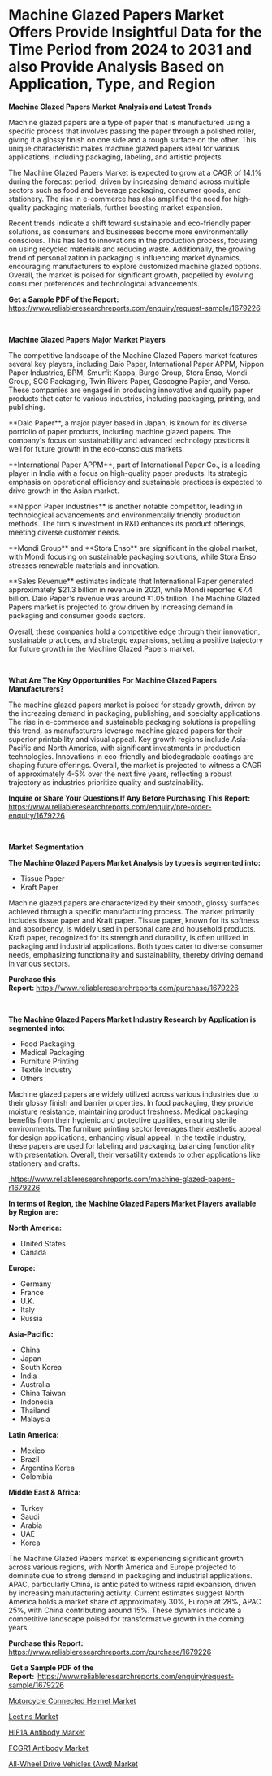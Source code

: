 <p><h1>Machine Glazed Papers Market Offers Provide Insightful Data for the Time Period from 2024 to 2031 and also Provide Analysis Based on Application, Type, and Region</h1></p><p><strong>Machine Glazed Papers Market Analysis and Latest Trends</strong></p>
<p><p>Machine glazed papers are a type of paper that is manufactured using a specific process that involves passing the paper through a polished roller, giving it a glossy finish on one side and a rough surface on the other. This unique characteristic makes machine glazed papers ideal for various applications, including packaging, labeling, and artistic projects. </p><p>The Machine Glazed Papers Market is expected to grow at a CAGR of 14.1% during the forecast period, driven by increasing demand across multiple sectors such as food and beverage packaging, consumer goods, and stationery. The rise in e-commerce has also amplified the need for high-quality packaging materials, further boosting market expansion. </p><p>Recent trends indicate a shift toward sustainable and eco-friendly paper solutions, as consumers and businesses become more environmentally conscious. This has led to innovations in the production process, focusing on using recycled materials and reducing waste. Additionally, the growing trend of personalization in packaging is influencing market dynamics, encouraging manufacturers to explore customized machine glazed options. Overall, the market is poised for significant growth, propelled by evolving consumer preferences and technological advancements.</p></p>
<p><strong>Get a Sample PDF of the Report:&nbsp;</strong> <a href="https://www.reliableresearchreports.com/enquiry/request-sample/1679226?utm_campaign=11&utm_medium=2&utm_source=Github&utm_content=ia&utm_term=03102024&utm_id=machine-glazed-papers">https://www.reliableresearchreports.com/enquiry/request-sample/1679226</a></p>
<p>&nbsp;</p>
<p><strong>Machine Glazed Papers Major Market Players</strong></p>
<p><p>The competitive landscape of the Machine Glazed Papers market features several key players, including Daio Paper, International Paper APPM, Nippon Paper Industries, BPM, Smurfit Kappa, Burgo Group, Stora Enso, Mondi Group, SCG Packaging, Twin Rivers Paper, Gascogne Papier, and Verso. These companies are engaged in producing innovative and quality paper products that cater to various industries, including packaging, printing, and publishing.</p><p>**Daio Paper**, a major player based in Japan, is known for its diverse portfolio of paper products, including machine glazed papers. The company's focus on sustainability and advanced technology positions it well for future growth in the eco-conscious markets.</p><p>**International Paper APPM**, part of International Paper Co., is a leading player in India with a focus on high-quality paper products. Its strategic emphasis on operational efficiency and sustainable practices is expected to drive growth in the Asian market.</p><p>**Nippon Paper Industries** is another notable competitor, leading in technological advancements and environmentally friendly production methods. The firm's investment in R&D enhances its product offerings, meeting diverse customer needs.</p><p>**Mondi Group** and **Stora Enso** are significant in the global market, with Mondi focusing on sustainable packaging solutions, while Stora Enso stresses renewable materials and innovation. </p><p>**Sales Revenue** estimates indicate that International Paper generated approximately $21.3 billion in revenue in 2021, while Mondi reported €7.4 billion. Daio Paper's revenue was around ¥1.05 trillion. The Machine Glazed Papers market is projected to grow driven by increasing demand in packaging and consumer goods sectors. </p><p>Overall, these companies hold a competitive edge through their innovation, sustainable practices, and strategic expansions, setting a positive trajectory for future growth in the Machine Glazed Papers market.</p></p>
<p>&nbsp;</p>
<p><strong>What Are The Key Opportunities For Machine Glazed Papers Manufacturers?</strong></p>
<p><p>The machine glazed papers market is poised for steady growth, driven by the increasing demand in packaging, publishing, and specialty applications. The rise in e-commerce and sustainable packaging solutions is propelling this trend, as manufacturers leverage machine glazed papers for their superior printability and visual appeal. Key growth regions include Asia-Pacific and North America, with significant investments in production technologies. Innovations in eco-friendly and biodegradable coatings are shaping future offerings. Overall, the market is projected to witness a CAGR of approximately 4-5% over the next five years, reflecting a robust trajectory as industries prioritize quality and sustainability.</p></p>
<p><strong>Inquire or Share Your Questions If Any Before Purchasing This Report:</strong> <a href="https://www.reliableresearchreports.com/enquiry/pre-order-enquiry/1679226?utm_campaign=11&utm_medium=2&utm_source=Github&utm_content=ia&utm_term=03102024&utm_id=machine-glazed-papers">https://www.reliableresearchreports.com/enquiry/pre-order-enquiry/1679226</a></p>
<p>&nbsp;</p>
<p><strong>Market Segmentation</strong></p>
<p><strong>The Machine Glazed Papers Market Analysis by types is segmented into:</strong></p>
<p><ul><li>Tissue Paper</li><li>Kraft Paper</li></ul></p>
<p><p>Machine glazed papers are characterized by their smooth, glossy surfaces achieved through a specific manufacturing process. The market primarily includes tissue paper and Kraft paper. Tissue paper, known for its softness and absorbency, is widely used in personal care and household products. Kraft paper, recognized for its strength and durability, is often utilized in packaging and industrial applications. Both types cater to diverse consumer needs, emphasizing functionality and sustainability, thereby driving demand in various sectors.</p></p>
<p><strong>Purchase this Report:&nbsp;</strong><a href="https://www.reliableresearchreports.com/purchase/1679226?utm_campaign=11&utm_medium=2&utm_source=Github&utm_content=ia&utm_term=03102024&utm_id=machine-glazed-papers">https://www.reliableresearchreports.com/purchase/1679226</a></p>
<p>&nbsp;</p>
<p><strong>The Machine Glazed Papers Market Industry Research by Application is segmented into:</strong></p>
<p><ul><li>Food Packaging</li><li>Medical Packaging</li><li>Furniture Printing</li><li>Textile Industry</li><li>Others</li></ul></p>
<p><p>Machine glazed papers are widely utilized across various industries due to their glossy finish and barrier properties. In food packaging, they provide moisture resistance, maintaining product freshness. Medical packaging benefits from their hygienic and protective qualities, ensuring sterile environments. The furniture printing sector leverages their aesthetic appeal for design applications, enhancing visual appeal. In the textile industry, these papers are used for labeling and packaging, balancing functionality with presentation. Overall, their versatility extends to other applications like stationery and crafts.</p></p>
<p><a href="https://www.reliableresearchreports.com/machine-glazed-papers-r1679226?utm_campaign=11&utm_medium=2&utm_source=Github&utm_content=ia&utm_term=03102024&utm_id=machine-glazed-papers">&nbsp;https://www.reliableresearchreports.com/machine-glazed-papers-r1679226</a></p>
<p><strong>In terms of Region, the Machine Glazed Papers Market Players available by Region are:</strong></p>
<p>
    <p> <strong> North America: </strong>
        <ul>
            <li>United States</li>
            <li>Canada</li>
        </ul>
        </p> 
    <p> <strong> Europe: </strong>
        <ul>
            <li>Germany</li>
            <li>France</li>
            <li>U.K.</li>
            <li>Italy</li>
            <li>Russia</li>
        </ul>
        </p> 
    <p> <strong> Asia-Pacific: </strong>
        <ul>
            <li>China</li>
            <li>Japan</li>
            <li>South Korea</li>
            <li>India</li>
            <li>Australia</li>
            <li>China Taiwan</li>
            <li>Indonesia</li>
            <li>Thailand</li>
            <li>Malaysia</li>
        </ul>
        </p> 
    <p> <strong> Latin America: </strong>
        <ul>
            <li>Mexico</li>
            <li>Brazil</li>
            <li>Argentina Korea</li>
            <li>Colombia</li>
        </ul>
        </p> 
    <p> <strong> Middle East & Africa: </strong>
        <ul>
            <li>Turkey</li>
            <li>Saudi</li>
            <li>Arabia</li>
            <li>UAE</li>
            <li>Korea</li>
        </ul>
    </p>
    </p>
<p><p>The Machine Glazed Papers market is experiencing significant growth across various regions, with North America and Europe projected to dominate due to strong demand in packaging and industrial applications. APAC, particularly China, is anticipated to witness rapid expansion, driven by increasing manufacturing activity. Current estimates suggest North America holds a market share of approximately 30%, Europe at 28%, APAC 25%, with China contributing around 15%. These dynamics indicate a competitive landscape poised for transformative growth in the coming years.</p></p>
<p><strong>Purchase this Report: </strong><a href="https://www.reliableresearchreports.com/purchase/1679226?utm_campaign=11&utm_medium=2&utm_source=Github&utm_content=ia&utm_term=03102024&utm_id=machine-glazed-papers">https://www.reliableresearchreports.com/purchase/1679226</a></p>
<p>&nbsp;<strong>Get a Sample PDF of the Report:&nbsp;&nbsp;</strong><a href="https://www.reliableresearchreports.com/enquiry/request-sample/1679226?utm_campaign=11&utm_medium=2&utm_source=Github&utm_content=ia&utm_term=03102024&utm_id=machine-glazed-papers">https://www.reliableresearchreports.com/enquiry/request-sample/1679226</a></p>
<p><strong></strong></p>
<p><p><a href="https://github.com/JubayerMia832/Market-Research-Report-List-1/blob/main/motorcycle-connected-helmet-market.md?utm_campaign=11&utm_medium=2&utm_source=Github&utm_content=ia&utm_term=03102024&utm_id=machine-glazed-papers">Motorcycle Connected Helmet Market</a></p><p><a href="https://www.linkedin.com/pulse/global-lectins-market-size-expected-experience-cagr-54-through-8gyae?trackingId=Tp1IZ5dxTT6oRXhAV81L3w%3D%3D&utm_campaign=11&utm_medium=2&utm_source=Github&utm_content=ia&utm_term=03102024&utm_id=machine-glazed-papers">Lectins Market</a></p><p><a href="https://www.linkedin.com/pulse/global-perspectives-hif1a-antibody-market-trends-forecast-kv6ve?trackingId=X7%2FoFjaUTE6scoW9H8nOEg%3D%3D&utm_campaign=11&utm_medium=2&utm_source=Github&utm_content=ia&utm_term=03102024&utm_id=machine-glazed-papers">HIF1A Antibody Market</a></p><p><a href="https://www.linkedin.com/pulse/fcgr1-antibody-market-analysis-report-global-insights-leufe?trackingId=qgCs3hhrSxOVx707kIMH%2FA%3D%3D&utm_campaign=11&utm_medium=2&utm_source=Github&utm_content=ia&utm_term=03102024&utm_id=machine-glazed-papers">FCGR1 Antibody Market</a></p><p><a href="https://github.com/ygfu6u/Market-Research-Report-List-1/blob/main/all-wheel-drive-vehicles-awd-market.md?utm_campaign=11&utm_medium=2&utm_source=Github&utm_content=ia&utm_term=03102024&utm_id=machine-glazed-papers">All-Wheel Drive Vehicles (Awd) Market</a></p></p>